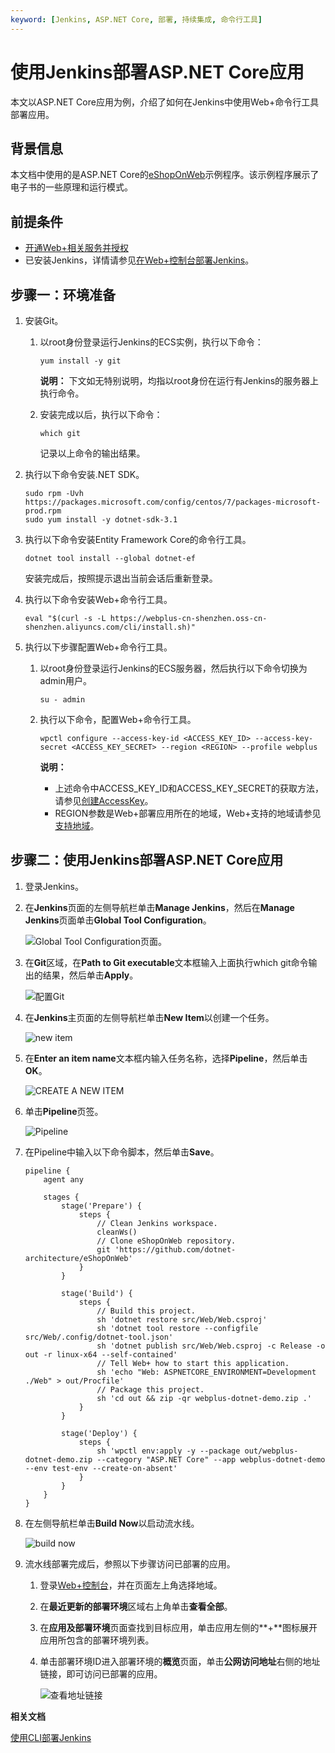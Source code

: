 ```yaml
---
keyword: [Jenkins, ASP.NET Core, 部署, 持续集成, 命令行工具]
---
```


# 使用Jenkins部署ASP.NET Core应用

本文以ASP.NET Core应用为例，介绍了如何在Jenkins中使用Web+命令行工具部署应用。

## 背景信息

本文档中使用的是ASP.NET Core的[eShopOnWeb](https://github.com/dotnet-architecture/eShopOnWeb)示例程序。该示例程序展示了电子书的一些原理和运行模式。

## 前提条件

-   [开通Web+相关服务并授权](/cn.zh-CN/准备工作/开通Web+相关服务并授权.md)
-   已安装Jenkins，详情请参见[在Web+控制台部署Jenkins](/cn.zh-CN/教程/在Web+控制台部署Jenkins.md)。

## 步骤一：环境准备

1.  安装Git。

    1.  以root身份登录运行Jenkins的ECS实例，执行以下命令：

        ```
        yum install -y git
        ```

        **说明：** 下文如无特别说明，均指以root身份在运行有Jenkins的服务器上执行命令。

    2.  安装完成以后，执行以下命令：

        ```
        which git
        ```

        记录以上命令的输出结果。

2.  执行以下命令安装.NET SDK。

    ```
    sudo rpm -Uvh https://packages.microsoft.com/config/centos/7/packages-microsoft-prod.rpm
    sudo yum install -y dotnet-sdk-3.1
    ```

3.  执行以下命令安装Entity Framework Core的命令行工具。

    ```
    dotnet tool install --global dotnet-ef
    ```

    安装完成后，按照提示退出当前会话后重新登录。

4.  执行以下命令安装Web+命令行工具。

    ```
    eval "$(curl -s -L https://webplus-cn-shenzhen.oss-cn-shenzhen.aliyuncs.com/cli/install.sh)"
    ```

5.  执行以下步骤配置Web+命令行工具。

    1.  以root身份登录运行Jenkins的ECS服务器，然后执行以下命令切换为admin用户。

        ```
        su - admin
        ```

    2.  执行以下命令，配置Web+命令行工具。

        ```
        wpctl configure --access-key-id <ACCESS_KEY_ID> --access-key-secret <ACCESS_KEY_SECRET> --region <REGION> --profile webplus
        ```

        **说明：**

        -   上述命令中ACCESS\_KEY\_ID和ACCESS\_KEY\_SECRET的获取方法，请参见[创建AccessKey]()。
        -   REGION参数是Web+部署应用所在的地域，Web+支持的地域请参见[支持地域](/cn.zh-CN/产品简介/支持地域.md)。

## 步骤二：使用Jenkins部署ASP.NET Core应用

1.  登录Jenkins。

2.  在**Jenkins**页面的左侧导航栏单击**Manage Jenkins**，然后在**Manage Jenkins**页面单击**Global Tool Configuration**。

    ![Global Tool Configuration页面。](https://static-aliyun-doc.oss-cn-hangzhou.aliyuncs.com/assets/img/zh-CN/3210307951/p102105.png)

3.  在**Git**区域，在**Path to Git executable**文本框输入上面执行which git命令输出的结果，然后单击**Apply**。

    ![配置Git](https://static-aliyun-doc.oss-cn-hangzhou.aliyuncs.com/assets/img/zh-CN/3210307951/p102106.png)

4.  在**Jenkins**主页面的左侧导航栏单击**New Item**以创建一个任务。

    ![new item](https://static-aliyun-doc.oss-cn-hangzhou.aliyuncs.com/assets/img/zh-CN/4210307951/p102108.png)

5.  在**Enter an item name**文本框内输入任务名称，选择**Pipeline**，然后单击**OK**。

    ![CREATE A NEW ITEM](https://static-aliyun-doc.oss-cn-hangzhou.aliyuncs.com/assets/img/zh-CN/4210307951/p102109.png)

6.  单击**Pipeline**页签。

    ![Pipeline](https://static-aliyun-doc.oss-cn-hangzhou.aliyuncs.com/assets/img/zh-CN/4210307951/p102110.png)

7.  在Pipeline中输入以下命令脚本，然后单击**Save**。

    ```
    pipeline {
        agent any
    
        stages {
            stage('Prepare') {
                steps {
                    // Clean Jenkins workspace.
                    cleanWs()
                    // Clone eShopOnWeb repository.
                    git 'https://github.com/dotnet-architecture/eShopOnWeb'
                }
            }
    
            stage('Build') {
                steps {
                    // Build this project.
                    sh 'dotnet restore src/Web/Web.csproj'
                    sh 'dotnet tool restore --configfile src/Web/.config/dotnet-tool.json'
                    sh 'dotnet publish src/Web/Web.csproj -c Release -o out -r linux-x64 --self-contained'
                    // Tell Web+ how to start this application.
                    sh 'echo "Web: ASPNETCORE_ENVIRONMENT=Development ./Web" > out/Procfile'
                    // Package this project.
                    sh 'cd out && zip -qr webplus-dotnet-demo.zip .'
                }
            }
    
            stage('Deploy') {
                steps {
                    sh 'wpctl env:apply -y --package out/webplus-dotnet-demo.zip --category "ASP.NET Core" --app webplus-dotnet-demo --env test-env --create-on-absent'
                }
            }
        }
    }
    ```

8.  在左侧导航栏单击**Build Now**以启动流水线。

    ![build now](https://static-aliyun-doc.oss-cn-hangzhou.aliyuncs.com/assets/img/zh-CN/4210307951/p102115.png)

9.  流水线部署完成后，参照以下步骤访问已部署的应用。

    1.  登录[Web+控制台](https://webplus.console.aliyun.com)，并在页面左上角选择地域。

    2.  在**最近更新的部署环境**区域右上角单击**查看全部**。

    3.  在**应用及部署环境**页面查找到目标应用，单击应用左侧的**+**图标展开应用所包含的部署环境列表。

    4.  单击部署环境ID进入部署环境的**概览**页面，单击**公网访问地址**右侧的地址链接，即可访问已部署的应用。

        ![查看地址链接](https://static-aliyun-doc.oss-cn-hangzhou.aliyuncs.com/assets/img/zh-CN/4210307951/p102117.png)


**相关文档**  


[使用CLI部署Jenkins](/cn.zh-CN/教程/使用CLI部署Jenkins.md)

